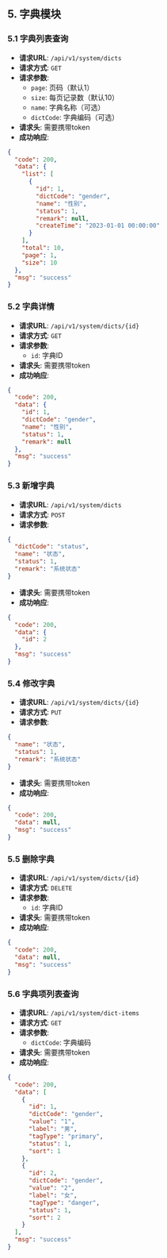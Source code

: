## 5. 字典模块

### 5.1 字典列表查询

- **请求URL**: `/api/v1/system/dicts`
- **请求方式**: `GET`
- **请求参数**:
  - `page`: 页码（默认1）
  - `size`: 每页记录数（默认10）
  - `name`: 字典名称（可选）
  - `dictCode`: 字典编码（可选）
- **请求头**: 需要携带token
- **成功响应**:

```json
{
  "code": 200,
  "data": {
    "list": [
      {
        "id": 1,
        "dictCode": "gender",
        "name": "性别",
        "status": 1,
        "remark": null,
        "createTime": "2023-01-01 00:00:00"
      }
    ],
    "total": 10,
    "page": 1,
    "size": 10
  },
  "msg": "success"
}
```

### 5.2 字典详情

- **请求URL**: `/api/v1/system/dicts/{id}`
- **请求方式**: `GET`
- **请求参数**: 
  - `id`: 字典ID
- **请求头**: 需要携带token
- **成功响应**:

```json
{
  "code": 200,
  "data": {
    "id": 1,
    "dictCode": "gender",
    "name": "性别",
    "status": 1,
    "remark": null
  },
  "msg": "success"
}
```

### 5.3 新增字典

- **请求URL**: `/api/v1/system/dicts`
- **请求方式**: `POST`
- **请求参数**:

```json
{
  "dictCode": "status",
  "name": "状态",
  "status": 1,
  "remark": "系统状态"
}
```

- **请求头**: 需要携带token
- **成功响应**:

```json
{
  "code": 200,
  "data": {
    "id": 2
  },
  "msg": "success"
}
```

### 5.4 修改字典

- **请求URL**: `/api/v1/system/dicts/{id}`
- **请求方式**: `PUT`
- **请求参数**:

```json
{
  "name": "状态",
  "status": 1,
  "remark": "系统状态"
}
```

- **请求头**: 需要携带token
- **成功响应**:

```json
{
  "code": 200,
  "data": null,
  "msg": "success"
}
```

### 5.5 删除字典

- **请求URL**: `/api/v1/system/dicts/{id}`
- **请求方式**: `DELETE`
- **请求参数**: 
  - `id`: 字典ID
- **请求头**: 需要携带token
- **成功响应**:

```json
{
  "code": 200,
  "data": null,
  "msg": "success"
}
```

### 5.6 字典项列表查询

- **请求URL**: `/api/v1/system/dict-items`
- **请求方式**: `GET`
- **请求参数**:
  - `dictCode`: 字典编码
- **请求头**: 需要携带token
- **成功响应**:

```json
{
  "code": 200,
  "data": [
    {
      "id": 1,
      "dictCode": "gender",
      "value": "1",
      "label": "男",
      "tagType": "primary",
      "status": 1,
      "sort": 1
    },
    {
      "id": 2,
      "dictCode": "gender",
      "value": "2",
      "label": "女",
      "tagType": "danger",
      "status": 1,
      "sort": 2
    }
  ],
  "msg": "success"
}
```